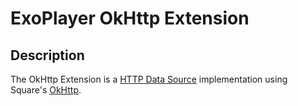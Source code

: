 # ExoPlayer OkHttp Extension #

## Description ##

The OkHttp Extension is a [HTTP Data Source][] implementation using Square's [OkHttp][].

[HTTP Data Source]: http://google.github.io/ExoPlayer/doc/reference/com/google/android/exoplayer/upstream/HttpDataSource.html

[OkHttp]: http://square.github.io/okhttp/